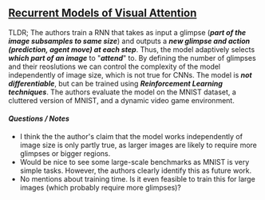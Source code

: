 ## [Recurrent Models of Visual Attention](http://arxiv.org/abs/1406.6247)

TLDR; The authors train a RNN that takes as input a glimpse (***part of the image subsamples to same size***) and outputs a ***new glimpse and action (prediction, agent move) at each step***. Thus, the model adaptively selects ***which part of an image*** to "***attend***" to. By defining the number of glimpses and their reoslutions we can control the complexity of the model independently of image size, which is not true for CNNs. The model is ***not differentiable***, but can be trained using ***Reinforcement Learning techniques***. The authors evaluate the model on the MNIST dataset, a cluttered version of MNIST, and a dynamic video game environment.

#### ***Questions / Notes***

- I think the the author's claim that the model works independently of image size is only partly true, as larger images are likely to require more glimpses or bigger regions.
- Would be nice to see some large-scale benchmarks as MNIST is very simple tasks. However, the authors clearly identify this as future work.
- No mentions about training time. Is it even feasible to train this for large images (which probably require more glimpses)?

